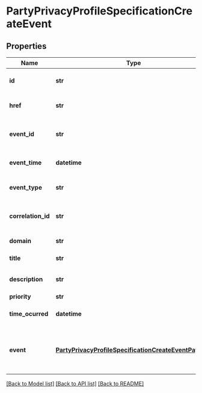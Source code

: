 # PartyPrivacyProfileSpecificationCreateEvent

## Properties
Name | Type | Description | Notes
------------ | ------------- | ------------- | -------------
**id** | **str** | Identifier of the Process flow | [optional] 
**href** | **str** | Reference of the ProcessFlow | [optional] 
**event_id** | **str** | The identifier of the notification. | [optional] 
**event_time** | **datetime** | Time of the event occurrence. | [optional] 
**event_type** | **str** | The type of the notification. | [optional] 
**correlation_id** | **str** | The correlation id for this event. | [optional] 
**domain** | **str** | The domain of the event. | [optional] 
**title** | **str** | The title of the event. | [optional] 
**description** | **str** | An explnatory of the event. | [optional] 
**priority** | **str** | A priority. | [optional] 
**time_ocurred** | **datetime** | The time the event occured. | [optional] 
**event** | [**PartyPrivacyProfileSpecificationCreateEventPayload**](PartyPrivacyProfileSpecificationCreateEventPayload.md) | The event payload linked to the involved resource object | [optional] 

[[Back to Model list]](../README.md#documentation-for-models) [[Back to API list]](../README.md#documentation-for-api-endpoints) [[Back to README]](../README.md)


